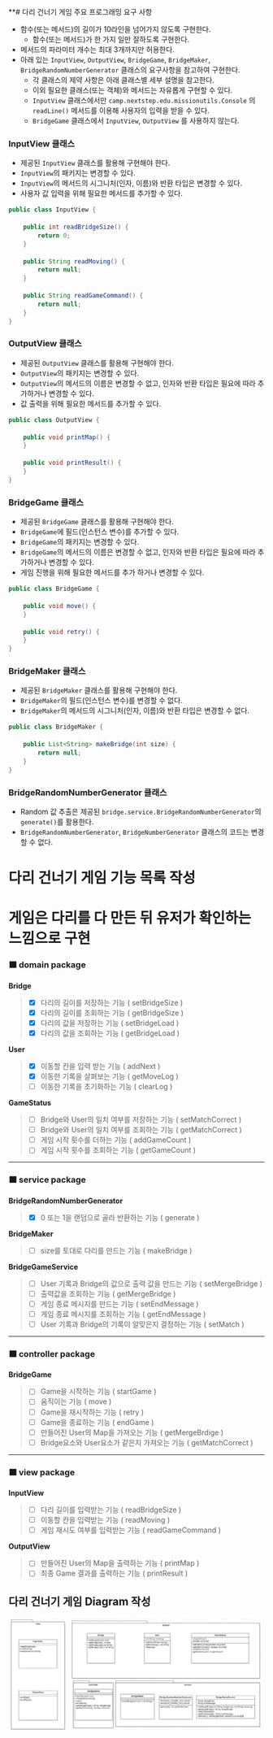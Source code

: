 **# 다리 건너기 게임 주요 프로그래밍 요구 사항
- 함수(또는 메서드)의 길이가 10라인을 넘어가지 않도록 구현한다.
  - 함수(또는 메서드)가 한 가지 일만 잘하도록 구현한다.
- 메서드의 파라미터 개수는 최대 3개까지만 허용한다.
- 아래 있는 `InputView`, `OutputView`, `BridgeGame`, `BridgeMaker`, `BridgeRandomNumberGenerator` 클래스의 요구사항을 참고하여 구현한다.
  - 각 클래스의 제약 사항은 아래 클래스별 세부 설명을 참고한다.
  - 이외 필요한 클래스(또는 객체)와 메서드는 자유롭게 구현할 수 있다.
  - `InputView` 클래스에서만 `camp.nextstep.edu.missionutils.Console` 의 `readLine()` 메서드를 이용해 사용자의 입력을 받을 수 있다.
  - `BridgeGame` 클래스에서 `InputView`, `OutputView` 를 사용하지 않는다.

### InputView 클래스
- 제공된 `InputView` 클래스를 활용해 구현해야 한다.
- `InputView`의 패키지는 변경할 수 있다.
- `InputView`의 메서드의 시그니처(인자, 이름)와 반환 타입은 변경할 수 있다.
- 사용자 값 입력을 위해 필요한 메서드를 추가할 수 있다.
```java
public class InputView {

    public int readBridgeSize() {
        return 0;
    }

    public String readMoving() {
        return null;
    }

    public String readGameCommand() {
        return null;
    }
}
```
### OutputView 클래스
- 제공된 `OutputView` 클래스를 활용해 구현해야 한다.
- `OutputView`의 패키지는 변경할 수 있다.
- `OutputView`의 메서드의 이름은 변경할 수 없고, 인자와 반환 타입은 필요에 따라 추가하거나 변경할 수 있다.
- 값 출력을 위해 필요한 메서드를 추가할 수 있다.
```java
public class OutputView {

    public void printMap() {
    }

    public void printResult() {
    }
}
```

### BridgeGame 클래스
- 제공된 `BridgeGame` 클래스를 활용해 구현해야 한다.
- `BridgeGame`에 필드(인스턴스 변수)를 추가할 수 있다.
- `BridgeGame`의 패키지는 변경할 수 있다.
- `BridgeGame`의 메서드의 이름은 변경할 수 없고, 인자와 반환 타입은 필요에 따라 추가하거나 변경할 수 있다.
- 게임 진행을 위해 필요한 메서드를 추가 하거나 변경할 수 있다.

```java
public class BridgeGame {

    public void move() {
    }

    public void retry() {
    }
}
```

### BridgeMaker 클래스
- 제공된 `BridgeMaker` 클래스를 활용해 구현해야 한다.
- `BridgeMaker`의 필드(인스턴스 변수)를 변경할 수 없다.
- `BridgeMaker`의 메서드의 시그니처(인자, 이름)와 반환 타입은 변경할 수 없다.
```java
public class BridgeMaker {

    public List<String> makeBridge(int size) {
        return null;
    }
}
```

### BridgeRandomNumberGenerator 클래스

- Random 값 추출은 제공된 `bridge.service.BridgeRandomNumberGenerator`의 `generate()`를 활용한다.
- `BridgeRandomNumberGenerator`, `BridgeNumberGenerator` 클래스의 코드는 변경할 수 없다.



# 다리 건너기 게임 기능 목록 작성
# 게임은 다리를 다 만든 뒤 유저가 확인하는 느낌으로 구현
### 🟧 domain package
**Bridge**
>- [x] 다리의 길이를 저장하는 기능 ( setBridgeSize )
>- [x] 다리의 길이를 조회하는 기능 ( getBridgeSize )
>- [x] 다리의 값을 저장하는 기능 ( setBridgeLoad )
>- [x] 다리의 값을 조회하는 기능 ( getBridgeLoad )

**User**
>- [x] 이동할 칸을 입력 받는 기능 ( addNext )
>- [x] 이동한 기록을 살펴보는 기능 ( getMoveLog )
>- [ ] 이동한 기록을 초기화하는 기능 ( clearLog )

**GameStatus**
>- [ ] Bridge와 User의 일치 여부를 저장하는 기능 ( setMatchCorrect )
>- [ ] Bridge와 User의 일치 여부를 조회하는 기능 ( getMatchCorrect )
>- [ ] 게임 시작 횟수를 더하는 기능 ( addGameCount )
>- [ ] 게임 시작 횟수를 조회하는 기능 ( getGameCount )


*****
### 🟧 service package
**BridgeRandomNumberGenerator**
>- [x] 0 또는 1을 랜덤으로 골라 반환하는 기능 ( generate )

**BridgeMaker**
>- [ ] size를 토대로 다리를 만드는 기능 ( makeBridge )

**BridgeGameService**
>- [ ] User 기록과 Bridge의 값으로 출력 값을 만드는 기능  ( setMergeBridge )
>- [ ] 출력값을 조회하는 기능 ( getMergeBridge )
>- [ ] 게임 종료 메시지를 만드는 기능 ( setEndMessage )
>- [ ] 게임 종료 메시지를 조회하는 기능 ( getEndMessage )
>- [ ] User 기록과 Bridge의 기록이 알맞은지 결정하는 기능 ( setMatch )

*****
### 🟧 controller package
**BridgeGame**
>- [ ] Game을 시작하는 기능 ( startGame )
>- [ ] 움직이는 기능 ( move )
>- [ ] Game을 재시작하는 기능 ( retry )
>- [ ] Game을 종료하는 기능 ( endGame )
>- [ ] 만들어진 User의 Map을 가져오는 기능 ( getMergeBrdige )
>- [ ] Bridge요소와 User요소가 같은지 가져오는 기능 ( getMatchCorrect )

*****
### 🟧 view package
**InputView**
>- [ ] 다리 길이를 입력받는 기능 ( readBridgeSize )
>- [ ] 이동할 칸을 입력받는 기능 ( readMoving )
>- [ ] 게임 재시도 여부를 입력받는 기능 ( readGameCommand )

**OutputView**
>- [ ] 만들어진 User의 Map을 출력하는 기능 ( printMap )
>- [ ] 최종 Game 결과를 출력하는 기능 ( printResult )



## 다리 건너기 게임 Diagram 작성
 <img src="./bridgeDiagram.PNG"/></a> </a>